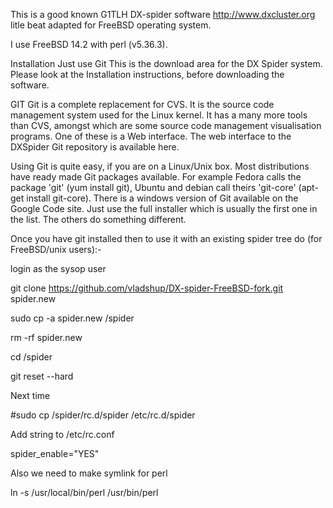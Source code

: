 This is a good known G1TLH DX-spider software http://www.dxcluster.org litle beat adapted for FreeBSD operating system.

I use FreeBSD 14.2 with perl (v5.36.3). 

Installation
Just use Git
This is the download area for the DX Spider system. Please look at the Installation instructions, before downloading the software.

GIT
Git is a complete replacement for CVS. It is the source code management system used for the Linux kernel. It has a many more tools than CVS, amongst which are some source code management visualisation programs. One of these is a Web interface. The web interface to the DXSpider Git repository is available here.

Using Git is quite easy, if you are on a Linux/Unix box. Most distributions have ready made Git packages available. For example Fedora calls the package 'git' (yum install git), Ubuntu and debian call theirs 'git-core' (apt-get install git-core). There is a windows version of Git available on the Google Code site. Just use the full installer which is usually the first one in the list. The others do something different.

Once you have git installed then to use it with an existing spider tree do (for FreeBSD/unix users):-

login as the sysop user

  git clone https://github.com/vladshup/DX-spider-FreeBSD-fork.git spider.new
 
  sudo cp -a spider.new /spider
 
  rm -rf spider.new
 
  cd /spider
 
  git reset --hard
 

Next time 

#sudo cp /spider/rc.d/spider /etc/rc.d/spider

Add string to /etc/rc.conf

spider_enable="YES"

Also we need to make symlink for perl

 ln -s /usr/local/bin/perl /usr/bin/perl



